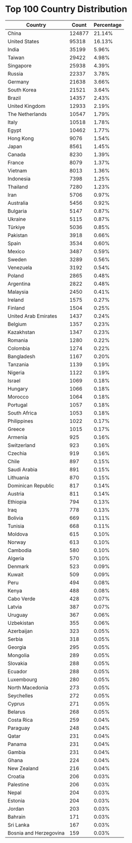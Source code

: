 # Top 100 Country Distribution
| Country | Count | Percentage |
|----|----|----|
| China | 124877 | 21.14% |
| United States | 95318 | 16.13% |
| India | 35199 | 5.96% |
| Taiwan | 29422 | 4.98% |
| Singapore | 25938 | 4.39% |
| Russia | 22337 | 3.78% |
| Germany | 21638 | 3.66% |
| South Korea | 21521 | 3.64% |
| Brazil | 14357 | 2.43% |
| United Kingdom | 12933 | 2.19% |
| The Netherlands | 10547 | 1.79% |
| Italy | 10518 | 1.78% |
| Egypt | 10462 | 1.77% |
| Hong Kong | 9076 | 1.54% |
| Japan | 8561 | 1.45% |
| Canada | 8230 | 1.39% |
| France | 8079 | 1.37% |
| Vietnam | 8013 | 1.36% |
| Indonesia | 7398 | 1.25% |
| Thailand | 7280 | 1.23% |
| Iran | 5706 | 0.97% |
| Australia | 5456 | 0.92% |
| Bulgaria | 5147 | 0.87% |
| Ukraine | 5115 | 0.87% |
| Türkiye | 5036 | 0.85% |
| Pakistan | 3918 | 0.66% |
| Spain | 3534 | 0.60% |
| Mexico | 3487 | 0.59% |
| Sweden | 3289 | 0.56% |
| Venezuela | 3192 | 0.54% |
| Poland | 2865 | 0.48% |
| Argentina | 2822 | 0.48% |
| Malaysia | 2450 | 0.41% |
| Ireland | 1575 | 0.27% |
| Finland | 1504 | 0.25% |
| United Arab Emirates | 1437 | 0.24% |
| Belgium | 1357 | 0.23% |
| Kazakhstan | 1347 | 0.23% |
| Romania | 1280 | 0.22% |
| Colombia | 1274 | 0.22% |
| Bangladesh | 1167 | 0.20% |
| Tanzania | 1139 | 0.19% |
| Nigeria | 1122 | 0.19% |
| Israel | 1069 | 0.18% |
| Hungary | 1066 | 0.18% |
| Morocco | 1064 | 0.18% |
| Portugal | 1057 | 0.18% |
| South Africa | 1053 | 0.18% |
| Philippines | 1022 | 0.17% |
| Greece | 1015 | 0.17% |
| Armenia | 925 | 0.16% |
| Switzerland | 923 | 0.16% |
| Czechia | 919 | 0.16% |
| Chile | 897 | 0.15% |
| Saudi Arabia | 891 | 0.15% |
| Lithuania | 870 | 0.15% |
| Dominican Republic | 817 | 0.14% |
| Austria | 811 | 0.14% |
| Ethiopia | 794 | 0.13% |
| Iraq | 778 | 0.13% |
| Bolivia | 669 | 0.11% |
| Tunisia | 668 | 0.11% |
| Moldova | 615 | 0.10% |
| Norway | 613 | 0.10% |
| Cambodia | 580 | 0.10% |
| Algeria | 570 | 0.10% |
| Denmark | 523 | 0.09% |
| Kuwait | 509 | 0.09% |
| Peru | 494 | 0.08% |
| Kenya | 488 | 0.08% |
| Cabo Verde | 428 | 0.07% |
| Latvia | 387 | 0.07% |
| Uruguay | 367 | 0.06% |
| Uzbekistan | 355 | 0.06% |
| Azerbaijan | 323 | 0.05% |
| Serbia | 318 | 0.05% |
| Georgia | 295 | 0.05% |
| Mongolia | 289 | 0.05% |
| Slovakia | 288 | 0.05% |
| Ecuador | 288 | 0.05% |
| Luxembourg | 280 | 0.05% |
| North Macedonia | 273 | 0.05% |
| Seychelles | 272 | 0.05% |
| Cyprus | 271 | 0.05% |
| Belarus | 268 | 0.05% |
| Costa Rica | 259 | 0.04% |
| Paraguay | 248 | 0.04% |
| Qatar | 231 | 0.04% |
| Panama | 231 | 0.04% |
| Gambia | 231 | 0.04% |
| Ghana | 224 | 0.04% |
| New Zealand | 216 | 0.04% |
| Croatia | 206 | 0.03% |
| Palestine | 206 | 0.03% |
| Nepal | 204 | 0.03% |
| Estonia | 204 | 0.03% |
| Jordan | 203 | 0.03% |
| Bahrain | 171 | 0.03% |
| Sri Lanka | 167 | 0.03% |
| Bosnia and Herzegovina | 159 | 0.03% |
